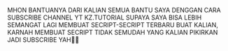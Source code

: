 MHON BANTUANYA DARI KALIAN SEMUA BANTU SAYA DENGGAN CARA
SUBSCRIBE CHANNEL YT KZ.TUTORIAL SUPAYA SAYA BISA LEBIH SEMANGAT
LAGI MEMBUAT SECRIPT-SECRIPT TERBARU BUAT KALIAN, KARNAH MEMBUAT SECRIPT
TIDAK SEMUDAH YANG KALIAN PIKIRKAN JADI SUBSCRIBE YAH🙏🙏 
